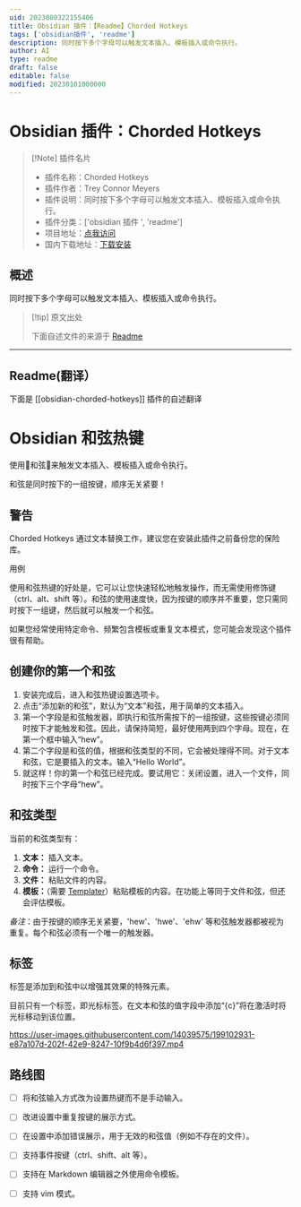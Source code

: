 ```yaml
---
uid: 2023080322155406
title: Obsidian 插件：【Readme】Chorded Hotkeys
tags: ['obsidian插件', 'readme']
description: 同时按下多个字母可以触发文本插入、模板插入或命令执行。
author: AI
type: readme
draft: false
editable: false
modified: 20230101000000
---
```


# Obsidian 插件：Chorded Hotkeys

> [!Note] 插件名片
> - 插件名称：Chorded Hotkeys
> - 插件作者：Trey Connor Meyers
> - 插件说明：同时按下多个字母可以触发文本插入、模板插入或命令执行。
> - 插件分类：['obsidian 插件 ', 'readme']
> - 项目地址：[点我访问](https://github.com/ConnorMeyers/obsidian-chorded-hotkeys)
> - 国内下载地址：[下载安装](https://pkmer.cn/products/plugin/pluginMarket/?obsidian-chorded-hotkeys)

## 概述

同时按下多个字母可以触发文本插入、模板插入或命令执行。

> [!tip] 原文出处
>
>下面自述文件的来源于 [Readme](https://ghproxy.net/https://raw.githubusercontent.com/ConnorMeyers/obsidian-chorded-hotkeys/master/README.md)
>

---

## Readme(翻译）

下面是 [[obsidian-chorded-hotkeys]] 插件的自述翻译

# Obsidian 和弦热键

使用🎵和弦🎵来触发文本插入、模板插入或命令执行。

和弦是同时按下的一组按键，顺序无关紧要！

## 警告

Chorded Hotkeys 通过文本替换工作，建议您在安装此插件之前备份您的保险库。

用例

使用和弦热键的好处是，它可以让您快速轻松地触发操作，而无需使用修饰键（ctrl、alt、shift 等）。和弦的使用速度快，因为按键的顺序并不重要，您只需同时按下一组键，然后就可以触发一个和弦。

如果您经常使用特定命令、频繁包含模板或重复文本模式，您可能会发现这个插件很有帮助。

## 创建你的第一个和弦

1. 安装完成后，进入和弦热键设置选项卡。
2. 点击“添加新的和弦”，默认为“文本”和弦，用于简单的文本插入。
3. 第一个字段是和弦触发器，即执行和弦所需按下的一组按键，这些按键必须同时按下才能触发和弦。因此，请保持简短，最好使用两到四个字母。现在，在第一个框中输入“hew”。
4. 第二个字段是和弦的值，根据和弦类型的不同，它会被处理得不同。对于文本和弦，它是要插入的文本。输入“Hello World”。
5. 就这样！你的第一个和弦已经完成。要试用它：关闭设置，进入一个文件，同时按下三个字母“hew”。

## 和弦类型

当前的和弦类型有：

1. **文本：** 插入文本。
2. **命令：** 运行一个命令。
3. **文件：** 粘贴文件的内容。
4. **模板：**（需要 [Templater](https://github.com/SilentVoid13/Templater)）粘贴模板的内容。在功能上等同于文件和弦，但还会评估模板。

*备注*：由于按键的顺序无关紧要，'hew'、'hwe'、'ehw' 等和弦触发器都被视为重复。每个和弦必须有一个唯一的触发器。

## 标签

标签是添加到和弦中以增强其效果的特殊元素。

目前只有一个标签，即光标标签。在文本和弦的值字段中添加“{c}”将在激活时将光标移动到该位置。

<https://user-images.githubusercontent.com/14039575/199102931-e87a107d-202f-42e9-8247-10f9b4d6f397.mp4>

## 路线图

- [ ] 将和弦输入方式改为设置热键而不是手动输入。
- [ ] 改进设置中重复按键的展示方式。
- [ ] 在设置中添加错误展示，用于无效的和弦值（例如不存在的文件）。
- [ ] 支持事件按键（ctrl、shift、alt 等）。
- [ ] 支持在 Markdown 编辑器之外使用命令模板。
- [ ] 支持 vim 模式。



